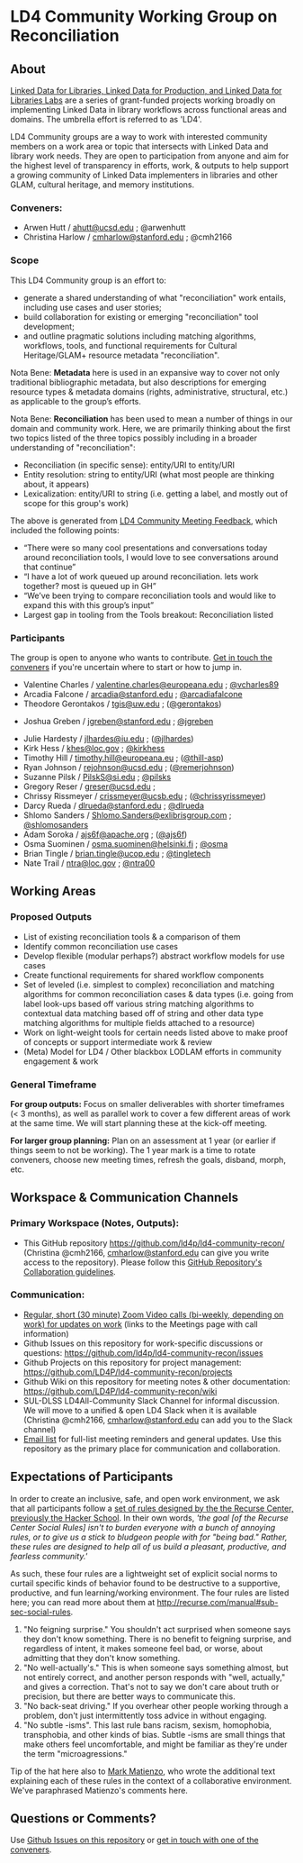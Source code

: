 # LD4 Community Working Group on Reconciliation

## About

[Linked Data for Libraries, Linked Data for Production, and Linked Data for Libraries Labs](https://ld4l.org/) are a series of grant-funded projects working broadly on implementing Linked Data in library workflows across functional areas and domains. The umbrella effort is referred to as 'LD4'.

LD4 Community groups are a way to work with interested community members on a work area or topic that intersects with Linked Data and library work needs. They are open to participation from anyone and aim for the highest level of transparency in efforts, work, & outputs to help support a growing community of Linked Data implementers in libraries and other GLAM, cultural heritage, and memory institutions.

### Conveners:

- Arwen Hutt / ahutt@ucsd.edu ; @arwenhutt
- Christina Harlow / cmharlow@stanford.edu ; @cmh2166

### Scope

This LD4 Community group is an effort to:
- generate a shared understanding of what "reconciliation" work entails, including use cases and user stories;
- build collaboration for existing or emerging "reconciliation" tool development;
- and outline pragmatic solutions including matching algorithms, workflows, tools, and functional requirements for Cultural Heritage/GLAM+ resource metadata "reconciliation".

Nota Bene: **Metadata** here is used in an expansive way to cover not only traditional bibliographic metadata, but also descriptions for emerging resource types & metadata domains (rights, administrative, structural, etc.) as applicable to the group’s efforts.

Nota Bene: **Reconciliation** has been used to mean a number of things in our domain and community work. Here, we are primarily thinking about the first two topics listed of the three topics possibly including in a broader understanding of "reconciliation":
- Reconciliation (in specific sense): entity/URI to entity/URI
- Entity resolution: string to entity/URI (what most people are thinking about, it appears)
- Lexicalization: entity/URI to string (i.e. getting a label, and mostly out of scope for this group's work)

The above is generated from [LD4 Community Meeting Feedback](https://wiki.duraspace.org/pages/viewpage.action?pageId=83232681), which included the following points:
- “There were so many cool presentations and conversations today around reconciliation tools, I would love to see conversations around that continue”
- “I have a lot of work queued up around reconciliation. lets work together? most is queued up in GH”
- “We’ve been trying to compare reconciliation tools and would like to expand this with this group’s input”
- Largest gap in tooling from the Tools breakout: Reconciliation listed

### Participants

The group is open to anyone who wants to contribute. [Get in touch the conveners](#conveners) if you're uncertain where to start or how to jump in.

+ Valentine Charles / valentine.charles@europeana.edu ; [@vcharles89](https://github.com/vcharles89)
+ Arcadia Falcone / arcadia@stanford.edu ; [@arcadiafalcone](https://github.com/arcadiafalcone)
+ Theodore Gerontakos / tgis@uw.edu ; ([@gerontakos](https://github.com/gerontakos))
* Joshua Greben / jgreben@stanford.edu  ; [@jgreben](https://github.com/jgreben)
+ Julie Hardesty / jlhardes@iu.edu ; ([@jlhardes](https://github.com/jlhardes))
+ Kirk Hess / khes@loc.gov ; [@kirkhess](https://github.com/kirkhess)
+ Timothy Hill / timothy.hill@europeana.eu ; ([@thill-asp](https://github.com/thill-asp))
+ Ryan Johnson / rejohnson@ucsd.edu ; ([@remerjohnson](https://github.com/remerjohnson))
+ Suzanne Pilsk / PilskS@si.edu ; [@pilsks](https://github.com/pilsks)
+ Gregory Reser / greser@ucsd.edu ;
+ Chrissy Rissmeyer / crissmeyer@ucsb.edu ; ([@chrissyrissmeyer](https://github.com/chrissyrissmeyer))
+ Darcy Rueda / dlrueda@stanford.edu ; [@dlrueda](https://github.com/dlrueda)
+ Shlomo Sanders / Shlomo.Sanders@exlibrisgroup.com ; [@shlomosanders](https://github.com/shlomosanders)
+ Adam Soroka / ajs6f@apache.org ; ([@ajs6f](https://github.com/ajs6f))
+ Osma Suominen / osma.suominen@helsinki.fi ; [@osma](https://github.com/osma)
+ Brian Tingle / brian.tingle@ucop.edu ; [@tingletech](https://github.com/tingletech)
+ Nate Trail / ntra@loc.gov ; [@ntra00](https://github.com/ntra00)

## Working Areas

### Proposed Outputs

- List of existing reconciliation tools & a comparison of them
- Identify common reconciliation use cases
- Develop flexible (modular perhaps?) abstract workflow models for use cases
- Create functional requirements for shared workflow components
- Set of leveled (i.e. simplest to complex) reconciliation and matching algorithms for common reconciliation cases & data types (i.e. going from label look-ups based off various string matching algorithms to contextual data matching based off of string and other data type matching algorithms for multiple fields attached to a resource)
- Work on light-weight tools for certain needs listed above to make proof of concepts or support intermediate work & review
- (Meta) Model for LD4 / Other blackbox LODLAM efforts in community engagement & work

### General Timeframe

**For group outputs:** Focus on smaller deliverables with shorter timeframes (< 3 months), as well as parallel work to cover a few different areas of work at the same time. We will start planning these at the kick-off meeting.

**For larger group planning:** Plan on an assessment at 1 year (or earlier if things seem to not be working). The 1 year mark is a time to rotate conveners, choose new meeting times, refresh the goals, disband, morph, etc.

## Workspace & Communication Channels

### Primary Workspace (Notes, Outputs):

- This GitHub repository https://github.com/ld4p/ld4-community-recon/ (Christina @cmh2166, cmharlow@stanford.edu can give you write access to the repository). Please follow this [GitHub Repository's Collaboration guidelines](CONTRIBUTING.md).

### Communication:

- [Regular, short (30 minute) Zoom Video calls (bi-weekly, depending on work) for updates on work](https://github.com/LD4P/ld4-community-recon/wiki/Meetings.md) (links to the Meetings page with call information)
- Github Issues on this repository for work-specific discussions or questions: https://github.com/ld4p/ld4-community-recon/issues
- Github Projects on this repository for project management: https://github.com/LD4P/ld4-community-recon/projects
- Github Wiki on this repository for meeting notes & other documentation: https://github.com/LD4P/ld4-community-recon/wiki
- SUL-DLSS LD4All-Community Slack Channel for informal discussion. We will move to a unified & open LD4 Slack when it is available (Christina @cmh2166, cmharlow@stanford.edu can add you to the Slack channel)
- [Email list](https://groups.google.com/forum/#!forum/ld4-reconciliation) for full-list meeting reminders and general updates. Use this repository as the primary place for communication and collaboration.

## Expectations of Participants

In order to create an inclusive, safe, and open work environment, we ask that all participants follow a [set of rules designed by the the Recurse Center, previously the Hacker School](recurse.com/manual#sub-sec-social-rules). In their own words, *'the goal [of the Recurse Center Social Rules] isn't to burden everyone with a bunch of annoying rules, or to give us a stick to bludgeon people with for "being bad." Rather, these rules are designed to help all of us build a pleasant, productive, and fearless community.'*

As such, these four rules are a lightweight set of explicit social norms to curtail specific kinds of behavior found to be destructive to a supportive, productive, and fun learning/working environment. The four rules are listed here; you can read more about them at http://recurse.com/manual#sub-sec-social-rules.

1. "No feigning surprise." You shouldn't act surprised when someone says they don't know something. There is no benefit to feigning surprise, and regardless of intent, it makes someone feel bad, or worse, about admitting that they don't know something.
2. "No well-actually's." This is when someone says something almost, but not entirely correct, and another person responds with "well, actually," and gives a correction. That's not to say we don't care about truth or precision, but there are better ways to communicate this.
3. "No back-seat driving." If you overhear other people working through a problem, don't just intermittently toss advice in without engaging.
4. "No subtle -isms". This last rule bans racism, sexism, homophobia, transphobia, and other kinds of bias. Subtle -isms are small things that make others feel uncomfortable, and might be familiar as they're under the term "microagressions."

Tip of the hat here also to [Mark Matienzo](http://matienzo.org/), who wrote the additional text explaining each of these rules in the context of a collaborative environment. We've paraphrased Matienzo's comments here.

## Questions or Comments?

Use [Github Issues on this repository](https://github.com/ld4p/ld4-community-recon/issues) or [get in touch with one of the conveners](#conveners).
